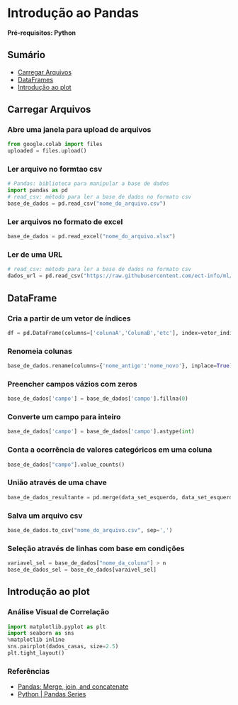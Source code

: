 # Introdução ao Pandas
**Pré-requisitos: Python** 

## Sumário 
* [Carregar Arquivos ](https://github.com/Natalnet/ModulosDeEstudo/blob/master/DataScience/readme.md#carregar-arquivos)
* [DataFrames](#dataframe)
* [Introdução ao plot](#introdu%C3%A7%C3%A3o-ao-plot)

## Carregar Arquivos 

### Abre uma janela para upload de arquivos 
```python
from google.colab import files
uploaded = files.upload()
``` 
### Ler arquivo no formtao csv 
```python
# Pandas: biblioteca para manipular a base de dados 
import pandas as pd 
# read_csv: método para ler a base de dados no formato csv
base_de_dados = pd.read_csv("nome_do_arquivo.csv")
```

### Ler arquivos no formato de excel 
```python
base_de_dados = pd.read_excel("nome_do_arquivo.xlsx")
``` 

### Ler de uma URL

```python 
# read_csv: método para ler a base de dados no formato csv 
dados_url = pd.read_csv("https://raw.githubusercontent.com/ect-info/ml/master/dados/base_de_dados.csv") 
```

## DataFrame
### Cria a partir de um vetor de índices 
```python
df = pd.DataFrame(columns=['colunaA','ColunaB','etc'], index=vetor_indices )
```
### Renomeia colunas 
```python
base_de_dados.rename(columns={'nome_antigo':'nome_novo'}, inplace=True)
``` 

### Preencher campos vázios com zeros
```python
base_de_dados['campo'] = base_de_dados['campo'].fillna(0)
```

### Converte um campo para inteiro
```python
base_de_dados['campo'] = base_de_dados['campo'].astype(int) 
``` 

### Conta a ocorrência de valores categóricos em uma coluna 
```python
base_de_dados["campo"].value_counts()
```

### União através de uma chave
```python
base_de_dados_resultante = pd.merge(data_set_esquerdo, data_set_esquerdo, on='nome_da_coluna')
```

### Salva um arquivo csv 
```python
base_de_dados.to_csv("nome_do_arquivo.csv", sep=',')
```

### Seleção através de linhas com base em condições 
```python
variavel_sel = base_de_dados["nome_da_coluna"] > n 
base_de_dados_sel = base_de_dados[varaivel_sel] 
``` 


## Introdução ao plot 

### Análise Visual de Correlação 

```python 
import matplotlib.pyplot as plt
import seaborn as sns
%matplotlib inline
sns.pairplot(dados_casas, size=2.5)
plt.tight_layout()
``` 

### Referências
* [Pandas: Merge, join, and concatenate](https://pandas.pydata.org/pandas-docs/stable/user_guide/merging.html)  
* [Python | Pandas Series](https://www.geeksforgeeks.org/python-pandas-series/#Basics)
